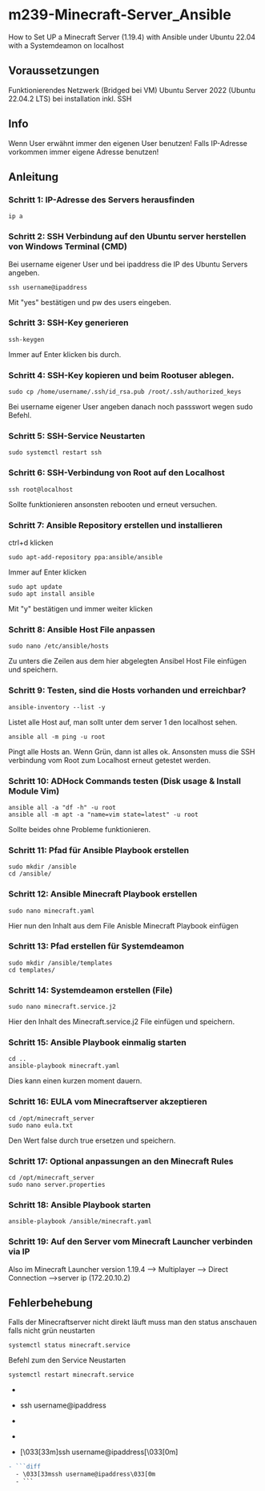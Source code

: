 # m239-Minecraft-Server_Ansible
How to Set UP a Minecraft Server (1.19.4) with Ansible under Ubuntu 22.04 with a Systemdeamon on localhost


## Voraussetzungen
Funktionierendes Netzwerk (Bridged bei VM)
Ubuntu Server 2022 (Ubuntu 22.04.2 LTS) bei installation inkl. SSH


## Info
Wenn User erwähnt immer den eigenen User benutzen!
Falls IP-Adresse vorkommen immer eigene Adresse benutzen!


## Anleitung
### Schritt 1: IP-Adresse des Servers herausfinden
```shell
ip a
```

### Schritt 2: SSH Verbindung auf den Ubuntu server herstellen von Windows Terminal (CMD)
Bei username eigener User und bei ipaddress die IP des Ubuntu Servers angeben.
```shell
ssh username@ipaddress
```
Mit "yes" bestätigen und pw des users eingeben.

### Schritt 3: SSH-Key generieren
```shell
ssh-keygen
```
Immer auf Enter klicken bis durch.

### Schritt 4: SSH-Key kopieren und beim Rootuser ablegen.
```shell
sudo cp /home/username/.ssh/id_rsa.pub /root/.ssh/authorized_keys
```
Bei username eigener User angeben danach noch passswort wegen sudo Befehl.

### Schritt 5: SSH-Service Neustarten
```shell
sudo systemctl restart ssh
```

### Schritt 6: SSH-Verbindung von Root auf den Localhost
```shell 
ssh root@localhost
```
Sollte funktionieren ansonsten rebooten und erneut versuchen.

### Schritt 7: Ansible Repository erstellen und installieren
ctrl+d klicken
```shell
sudo apt-add-repository ppa:ansible/ansible
```
Immer auf Enter klicken
```shell
sudo apt update
sudo apt install ansible
```
Mit "y" bestätigen und immer weiter klicken

### Schritt 8: Ansible Host File anpassen
```shell
sudo nano /etc/ansible/hosts
```
Zu unters die Zeilen aus dem hier abgelegten Ansibel Host File einfügen und speichern.

### Schritt 9:  Testen, sind die Hosts vorhanden und erreichbar?
```shell
ansible-inventory --list -y 
```
Listet alle Host auf, man sollt unter dem server 1 den localhost sehen.
```shell
ansible all -m ping -u root 
```
Pingt alle Hosts an. Wenn Grün, dann ist alles ok. Ansonsten muss die SSH verbindung vom Root zum Localhost erneut getestet werden.

### Schritt 10: ADHock Commands testen (Disk usage & Install Module Vim)
```shell
ansible all -a "df -h" -u root
ansible all -m apt -a "name=vim state=latest" -u root
```
Sollte beides ohne Probleme funktionieren.

### Schritt 11: Pfad für Ansible Playbook erstellen
```shell
sudo mkdir /ansible
cd /ansible/
```

### Schritt 12: Ansible Minecraft Playbook erstellen
```shell
sudo nano minecraft.yaml
```
Hier nun den Inhalt aus dem File Anisble Minecraft Playbook einfügen

### Schritt 13: Pfad erstellen für Systemdeamon
```shell
sudo mkdir /ansible/templates
cd templates/
```

### Schritt 14: Systemdeamon erstellen (File)
```shell
sudo nano minecraft.service.j2
```
Hier den Inhalt des Minecraft.service.j2 File einfügen und speichern.

### Schritt 15: Ansible Playbook einmalig starten
```shell
cd ..
ansible-playbook minecraft.yaml
```
Dies kann einen kurzen moment dauern.

### Schritt 16: EULA vom Minecraftserver akzeptieren
```shell
cd /opt/minecraft_server
sudo nano eula.txt
```
Den Wert false durch true ersetzen und speichern.

### Schritt 17: Optional anpassungen an den Minecraft Rules
```shell
cd /opt/minecraft_server
sudo nano server.properties
```
### Schritt 18: Ansible Playbook starten
```shell
ansible-playbook /ansible/minecraft.yaml
```

### Schritt 19: Auf den Server vom Minecraft Launcher verbinden via IP
Also im Minecraft Launcher version 1.19.4 --> Multiplayer --> Direct Connection -->server ip (172.20.10.2)

## Fehlerbehebung
Falls der Minecraftserver nicht direkt läuft muss man den status anschauen falls nicht grün neustarten
```shell
systemctl status minecraft.service
```
Befehl zum den Service Neustarten
```shell
systemctl restart minecraft.service 
```


- ```shell
- ssh username@ipaddress
- ```
+ ```shell
+ \[\033[33m\]ssh username@ipaddress\[\033[0m\]



```diff
- ```diff
  - \033[33mssh username@ipaddress\033[0m
  - ```

